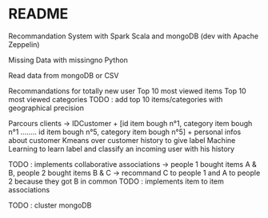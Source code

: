 # README #

Recommandation System with Spark Scala and mongoDB (dev with Apache Zeppelin)

Missing Data with missingno Python

Read data from mongoDB or CSV

Recommandations for totally new user
Top 10 most viewed items
Top 10 most viewed categories
TODO : add top 10 items/categories with geographical precision

Parcours clients -> IDCustomer + [id item bough n°1, category item bough n°1 ........ id item bough n°5, category item bough n°5] + personal infos about customer
Kmeans over customer history to give label
Machine Learning to learn label and classify an incoming user with his history

TODO : implements collaborative associations -> people 1 bought items A & B, people 2 bought items B & C -> recommand C to people 1 and A to people 2 because they got B in common
TODO : implements item to item associations

TODO : cluster mongoDB
